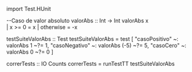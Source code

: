 import Test.HUnit

--Caso de valor absoluto 
valorAbs :: Int -> Int 
valorAbs x  
    | x >= 0 = x 
    | otherwise = -x 

testSuiteValorAbs :: Test
testSuiteValorAbs = test [
    "casoPositivo" ~: valorAbs 1 ~?= 1,
    "casoNegativo" ~: valorAbs (-5) ~?= 5,
    "casoCero" ~: valorAbs 0 ~?= 0 
    ]

correrTests :: IO Counts
correrTests = runTestTT testSuiteValorAbs 
